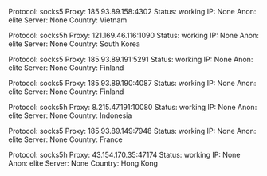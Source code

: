 Protocol: socks5
Proxy: 185.93.89.158:4302
Status: working
IP: None
Anon: elite
Server: None
Country: Vietnam

Protocol: socks5h
Proxy: 121.169.46.116:1090
Status: working
IP: None
Anon: elite
Server: None
Country: South Korea

Protocol: socks5
Proxy: 185.93.89.191:5291
Status: working
IP: None
Anon: elite
Server: None
Country: Finland

Protocol: socks5
Proxy: 185.93.89.190:4087
Status: working
IP: None
Anon: elite
Server: None
Country: Finland

Protocol: socks5h
Proxy: 8.215.47.191:10080
Status: working
IP: None
Anon: elite
Server: None
Country: Indonesia

Protocol: socks5
Proxy: 185.93.89.149:7948
Status: working
IP: None
Anon: elite
Server: None
Country: France

Protocol: socks5h
Proxy: 43.154.170.35:47174
Status: working
IP: None
Anon: elite
Server: None
Country: Hong Kong

